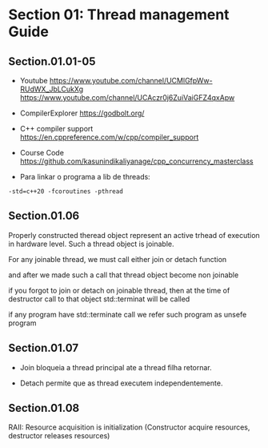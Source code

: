 # Section 01: Thread management Guide

## Section.01.01-05

- Youtube
https://www.youtube.com/channel/UCMlGfpWw-RUdWX_JbLCukXg
https://www.youtube.com/channel/UCAczr0j6ZuiVaiGFZ4qxApw

- CompilerExplorer
https://godbolt.org/

- C++ compiler support
https://en.cppreference.com/w/cpp/compiler_support

- Course Code
https://github.com/kasunindikaliyanage/cpp_concurrency_masterclass


- Para linkar o programa a lib de threads:
```
-std=c++20 -fcoroutines -pthread
```

## Section.01.06

Properly constructed theread object represent an active trhead of execution in hardware level. 
Such a thread object is joinable. 

For any joinable thread, we must call either join or detach function

and after we made such  a call that thread object become non joinable

if you forgot to join or detach on joinable thread, then at the time of destructor call to that object std::terminat will be called

if any program have std::terminate call we refer such program as unsefe program


## Section.01.07

- Join bloqueia a thread principal ate a thread filha retornar.

- Detach permite que as thread executem independentemente.


## Section.01.08

RAII: Resource acquisition is initialization (Constructor acquire resources, destructor releases resources)


